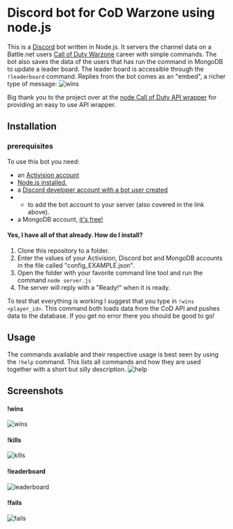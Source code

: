 # Discord bot for CoD Warzone using node.js

This is a [Discord](https://discord.com/) bot written in Node.js.
It servers the channel data on a Battle[]().net users [Call of Duty Warzone](https://www.callofduty.com/warzone) career with simple commands.
The bot also saves the data of the users that has run the command in MongoDB to update a leader board.
The leader board is accessible through the `!leaderboard` command.
Replies from the bot comes as an "embed", a richer type of message: <img  src="https://i.ibb.co/FD3G741/wins.png"  alt="wins"  border="0">

Big thank you to the project over at the [node Call of Duty API wrapper](https://github.com/lierrmm/Node-CallOfDuty) for providing an easy to use API wrapper.

## Installation
### prerequisites
To use this bot you need:
* an [Activision account](https://profile.callofduty.com/cod/signup)
* [Node.js installed.](https://nodejs.dev/learn/how-to-install-nodejs)
* a [Discord developer account with a bot user created](https://discordpy.readthedocs.io/en/latest/discord.html)
* * to add the bot account to your server (also covered in the link above).
* a MongoDB account, [it's free!](https://www.mongodb.com/what-is-mongodb)

#### Yes, I have all of that already. How do I install?
1. Clone this repository to a folder.
2. Enter the values of your Activision, Discord bot and MongoDB accounts in the file called "config_EXAMPLE.json".
3. Open the folder with your favorite command line tool and run the command `node server.js`
4. The server will reply with a "Ready!" when it is ready.

To test that everything is working I suggest that you type in `!wins <player_id>`.
This command both loads data from the CoD API and pushes data to the database. If you get no error there you should be good to go!
## Usage
The commands available and their respective usage is best seen by using the `!help` command.
This lists all commands and how they are used together with a short but silly description.
<img  src="https://i.ibb.co/nBjBMxD/help.png"  alt="help"  border="0">

## Screenshots
#### !wins
<img  src="https://i.ibb.co/FD3G741/wins.png"  alt="wins"  border="0">

#### !kills
<img  src="https://i.ibb.co/rxXKHzz/kills.png"  alt="kills"  border="0">

#### !leaderboard
<img  src="https://i.ibb.co/mJpC9Rt/leaderboard.png"  alt="leaderboard"  border="0">

#### !fails
<img  src="https://i.ibb.co/Ctg2L99/fails.png"  alt="fails"  border="0">


